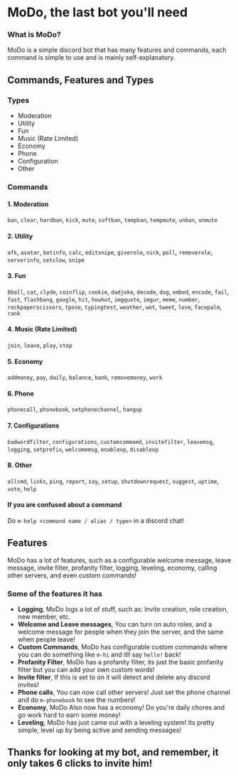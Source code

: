 # MoDo, the last bot you'll need
### What is MoDo?
MoDo is a simple discord bot that has many features and commands, each command is simple to use and is mainly self-explanatory.
## Commands, Features and Types
### Types
 - Moderation
 - Utility
 - Fun
 - Music (Rate Limited)
 - Economy
 - Phone 
 - Configuration
 - Other
### Commands
####  1. Moderation
`ban`, `clear`, `hardban`, `kick`, `mute`, `softban`, `tempban`, `tempmute`, `unban`, `unmute`
#### 2. Utility
`afk`, `avatar`, `botinfo`, `calc`, `editsnipe`, `giverole`, `nick`, `poll`, `removerole`, `serverinfo`, `setslow`, `snipe`
#### 3. Fun
`8ball`, `cat`, `clyde`, `coinflip`, `cookie`, `dadjoke`, `decode`, `dog`, `embed`, `encode`, `fail`, `fast`, `flashbang`, `google`, `hit`, `howhot`, `imgquote`, `imgur`, `meme`, `number`, `rockpaperscissors`, `tpose`, `typingtest`, `weather`, `wot`, `tweet`, `love`, `facepalm`, `rank`
#### 4. Music (Rate Limited)
`join`, `leave`, `play`, `stop`
#### 5. Economy
`addmoney`, `pay`, `daily`, `balance`, `bank`, `removemoney`, `work`
#### 6. Phone
`phonecall`, `phonebook`, `setphonechannel`, `hangup`
#### 7. Configurations
`badwordfilter`, `configurations`, `customcommamd`, `invitefilter`, `leavemsg`, `logging`, `setprefix`, `welcomemsg`, `enablexp`, `disablexp`
#### 8. Other
`allcmd`, `links`, `ping`, `report`, `say`, `setup`, `shutdownrequest`, `suggest`, `uptime`, `vote`, `help`
#### If you are confused about a command
Do `m-help <command name / alias / type>` in a discord chat!
## Features
MoDo has a lot of features, such as a configurable welcome message, leave message, invite filter, profanity filter, logging, leveling, economy, calling other servers, and even custom commands!

### Some of the features it has
* **Logging**,
MoDo logs a lot of stuff, such as: Invite creation, role creation, new member, etc.
* **Welcome and Leave messages**,
You can turn on auto roles, and a welcome message for people when they join the server, and the same when people leave!
* **Custom Commands**,
MoDo has configurable custom commands where you can do something like `m-hi` and itll say `hello!` back!
* **Profanity Filter**,
MoDo has a profanity filter, its just the basic profanity filter but you can add your own custom words! 
* **Invite filter**,
If this is set to on it will detect and delete any discord invites!
* **Phone calls**,
You can now call other servers! Just set the phone channel and do `m-phonebook` to see the numbers!
* **Economy**,
MoDo Also now has a economy! Do you're daily chores and go work hard to earn some money!
* **Leveling**,
MoDo has just came out with a leveling system! Its pretty simple, level up by being active and sending messages!
## Thanks for looking at my bot, and remember, it only takes 6 clicks to invite him!
